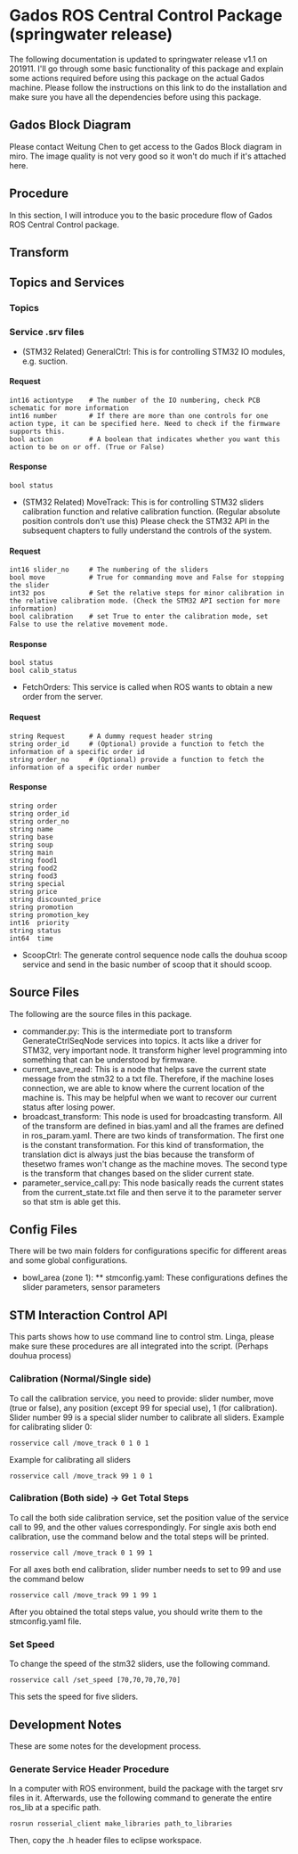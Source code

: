 # Gados ROS Central Control Package (springwater release)
The following documentation is updated to springwater release v1.1 on 201911. I'll go through some basic functionality of this package and explain some actions required before using this package on the actual Gados machine.   Please follow the instructions on this link to do the installation and make sure you have all the dependencies before using this package. 

## Gados Block Diagram
Please contact Weitung Chen to get access to the Gados Block diagram in miro. The image quality is not very good so it won't do much if it's attached here.

## Procedure
In this section, I will introduce you to the basic procedure flow of Gados ROS Central Control package. 

## Transform

## Topics and Services 

### Topics

### Service .srv files
* (STM32 Related) GeneralCtrl: This is for controlling STM32 IO modules, e.g. suction.
#### Request
```
int16 actiontype 	# The number of the IO numbering, check PCB schematic for more information
int16 number 		# If there are more than one controls for one action type, it can be specified here. Need to check if the firmware supports this.
bool action 		# A boolean that indicates whether you want this action to be on or off. (True or False)
```
#### Response
```
bool status
```
* (STM32 Related) MoveTrack: This is for controlling STM32 sliders calibration function and relative calibration function. (Regular absolute position controls don't use this) Please check the STM32 API in the subsequent chapters to fully understand the controls of the system.
#### Request
```
int16 slider_no 	# The numbering of the sliders
bool move 			# True for commanding move and False for stopping the slider
int32 pos 			# Set the relative steps for minor calibration in the relative calibration mode. (Check the STM32 API section for more information)
bool calibration 	# set True to enter the calibration mode, set False to use the relative movement mode. 
```
#### Response
```
bool status
bool calib_status
```
* FetchOrders: This service is called when ROS wants to obtain a new order from the server.
#### Request
```
string Request 		# A dummy request header string
string order_id		# (Optional) provide a function to fetch the information of a specific order id
string order_no		# (Optional) provide a function to fetch the information of a specific order number
```
#### Response
```
string order
string order_id
string order_no
string name
string base
string soup
string main
string food1
string food2
string food3
string special
string price 
string discounted_price
string promotion
string promotion_key
int16  priority
string status
int64  time
```
* ScoopCtrl: The generate control sequence node calls the douhua scoop service and send in the basic number of scoop that it should scoop.

## Source Files
The following are the source files in this package.
* commander.py: This is the intermediate port to transform GenerateCtrlSeqNode services into topics. It acts like a driver for STM32, very important node. It transform higher level programming into something that can be understood by firmware.
* current_save_read: This is a node that helps save the current state message from the stm32 to a txt file. Therefore, if the machine loses connection, we are able to know where the current location of the machine is. This may be helpful when we want to recover our current status after losing power.  
* broadcast_transform: This node is used for broadcasting transform. All of the transform are defined in bias.yaml and all the frames are defined in ros_param.yaml. There are two kinds of transformation. The first one is the constant transformation. For this kind of transformation, the translation dict is always just the bias because the transform of thesetwo frames won't change as the machine moves. The second type is the transform that changes based on the slider current state.
* parameter_service_call.py: This node basically reads the current states from the current_state.txt file and then serve it to the parameter server so that stm is able get this.

## Config Files
There will be two main folders for configurations specific for different areas and some global configurations.
* bowl_area (zone 1):
	** stmconfig.yaml: These configurations defines the slider parameters, sensor parameters

## STM Interaction Control API
This parts shows how to use command line to control stm. Linga, please make sure these procedures are all integrated into the script. (Perhaps douhua process)

### Calibration (Normal/Single side)
To call the calibration service, you need to provide: slider number, move (true or false), any position (except 99 for special use), 1 (for calibration). 
Slider number 99 is a special slider number to calibrate all sliders. Example for calibrating slider 0:
```
rosservice call /move_track 0 1 0 1
``` 
Example for calibrating all sliders
```
rosservice call /move_track 99 1 0 1
``` 

### Calibration (Both side) -> Get Total Steps
To call the both side calibration service, set the position value of the service call to 99, and the other values correspondingly. 
For single axis both end calibration, use the command below and the total steps will be printed.
```
rosservice call /move_track 0 1 99 1
``` 
For all axes both end calibration, slider number needs to set to 99 and use the command below
```
rosservice call /move_track 99 1 99 1
``` 
After you obtained the total steps value, you should write them to the stmconfig.yaml file. 

### Set Speed 
To change the speed of the stm32 sliders, use the following command.
```
rosservice call /set_speed [70,70,70,70,70]
```
This sets the speed for five sliders. 

## Development Notes
These are some notes for the development process.

### Generate Service Header Procedure
In a computer with ROS environment, build the package with the target srv files in it. Afterwards, use the following command to generate the entire ros_lib at a specific path.
```
rosrun rosserial_client make_libraries path_to_libraries
```
Then, copy the .h header files to eclipse workspace.

